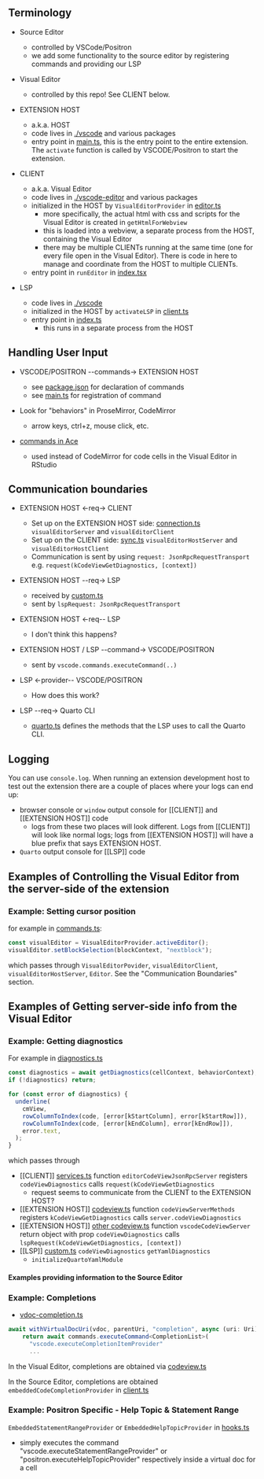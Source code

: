 ## Terminology

- Source Editor
  - controlled by VSCode/Positron
  - we add some functionality to the source editor by registering commands and
    providing our LSP

- Visual Editor
  - controlled by this repo! See CLIENT below.

- EXTENSION HOST
  - a.k.a. HOST
  - code lives in [./vscode](./vscode/) and various packages
  - entry point in [main.ts](./vscode/src/main.ts), this is the entry point to
    the entire extension. The `activate` function is called by VSCODE/Positron
    to start the extension.
- CLIENT
  - a.k.a. Visual Editor
  - code lives in [./vscode-editor](./vscode-editor/) and various packages
  - initialized in the HOST by `VisualEditorProvider` in
    [editor.ts](./vscode/src/providers/editor/editor.ts)
    - more specifically, the actual html with css and scripts for the Visual
      Editor is created in `getHtmlForWebview`
    - this is loaded into a webview, a separate process from the HOST,
      containing the Visual Editor
    - there may be multiple CLIENTs running at the same time (one for every file
      open in the Visual Editor). There is code in here to manage and coordinate
      from the HOST to multiple CLIENTs.
  - entry point in `runEditor` in [index.tsx](./vscode-editor/src/index.tsx)
- LSP
  - code lives in [./vscode](./vscode/src/lsp/)
  - initialized in the HOST by `activateLSP` in
    [client.ts](./vscode/src/lsp/client.ts)
  - entry point in [index.ts](./lsp/src/index.ts)
    - this runs in a separate process from the HOST

## Handling User Input

- VSCODE/POSITRON --commands-> EXTENSION HOST
  - see [package.json](./vscode/package.json) for declaration of commands
  - see [main.ts](./vscode/src/main.ts) for registration of command

- Look for "behaviors" in ProseMirror, CodeMirror
  - arrow keys, ctrl+z, mouse click, etc.

- [commands in Ace](packages/editor/src/optional/ace/ace.ts)
  - used instead of CodeMirror for code cells in the Visual Editor in RStudio

## Communication boundaries

- EXTENSION HOST <-req-> CLIENT
  - Set up on the EXTENSION HOST side:
    [connection.ts](./vscode/src/providers/editor/connection.ts)
    `visualEditorServer` and `visualEditorClient`
  - Set up on the CLIENT side: [sync.ts](./vscode-editor/src/sync.ts)
    `visualEditorHostServer` and `visualEditorHostClient`
  - Communication is sent by using `request: JsonRpcRequestTransport` e.g.
    `request(kCodeViewGetDiagnostics, [context])`

- EXTENSION HOST --req-> LSP
  - received by [custom.ts](./lsp/src/custom.ts)
  - sent by `lspRequest: JsonRpcRequestTransport`
- EXTENSION HOST <-req-- LSP
  - I don't think this happens?

- EXTENSION HOST / LSP --command-> VSCODE/POSITRON
  - sent by `vscode.commands.executeCommand(..)`

- LSP <-provider-- VSCODE/POSITRON
  - How does this work?

- LSP --req-> Quarto CLI
  - [quarto.ts](./lsp/src/quarto.ts) defines the methods that the LSP uses to
    call the Quarto CLI.

## Logging

You can use `console.log`. When running an extension development host to test
out the extension there are a couple of places where your logs can end up:

- browser console or `window` output console for [[CLIENT]] and [[EXTENSION
  HOST]] code
  - logs from these two places will look different. Logs from [[CLIENT]] will
    look like normal logs; logs from [[EXTENSION HOST]] will have a blue prefix
    that says EXTENSION HOST.
- `Quarto` output console for [[LSP]] code

## Examples of Controlling the Visual Editor from the server-side of the extension

### Example: Setting cursor position

for example in [commands.ts](./vscode/src/providers/cell/commands.ts):

```ts
const visualEditor = VisualEditorProvider.activeEditor();
visualEditor.setBlockSelection(blockContext, "nextblock");
```

which passes through `VisualEditorPovider`, `visualEditorClient`,
`visualEditorHostServer`, `Editor`. See the "Communication Boundaries" section.

## Examples of Getting server-side info from the Visual Editor

### Example: Getting diagnostics

For example in
[diagnostics.ts](../packages/editor-codemirror/src/behaviors/diagnostics.ts)

```ts
const diagnostics = await getDiagnostics(cellContext, behaviorContext);
if (!diagnostics) return;

for (const error of diagnostics) {
  underline(
    cmView,
    rowColumnToIndex(code, [error[kStartColumn], error[kStartRow]]),
    rowColumnToIndex(code, [error[kEndColumn], error[kEndRow]]),
    error.text,
  );
}
```

which passes through

- [[CLIENT]] [services.ts](../packages/editor-core/src/services.ts) function
  `editorCodeViewJsonRpcServer` registers `codeViewDiagnostics` calls
  `request(kCodeViewGetDiagnostics`
  - request seems to communicate from the CLIENT to the EXTENSION HOST?
- [[EXTENSION HOST]]
  [codeview.ts](../packages/editor-server/src/services/codeview.ts) function
  `codeViewServerMethods` registers `kCodeViewGetDiagnostics` calls
  `server.codeViewDiagnostics`
- [[EXTENSION HOST]]
  [other codeview.ts](./vscode/src/providers/editor/codeview.ts) function
  `vscodeCodeViewServer` return object with prop `codeViewDiagnostics` calls
  `lspRequest(kCodeViewGetDiagnostics, [context])`
- [[LSP]] [custom.ts](./lsp/src/custom.ts) `codeViewDiagnostics`
  `getYamlDiagnostics`
  - `initializeQuartoYamlModule`

#### Examples providing information to the Source Editor

### Example: Completions

- [vdoc-completion.ts](./vscode/src/vdoc/vdoc-completion.ts)

```ts
await withVirtualDocUri(vdoc, parentUri, "completion", async (uri: Uri) => {
    return await commands.executeCommand<CompletionList>(
      "vscode.executeCompletionItemProvider"
      ...
```

In the Visual Editor, completions are obtained via
[codeview.ts](./vscode/src/providers/editor/codeview.ts)

In the Source Editor, completions are obtained `embeddedCodeCompletionProvider`
in [client.ts](./vscode/src/lsp/client.ts)

### Example: Positron Specific - Help Topic & Statement Range

`EmbeddedStatementRangeProvider` or `EmbeddedHelpTopicProvider` in
[hooks.ts](./vscode/src/host/hooks.ts)

- simply executes the command "vscode.executeStatementRangeProvider" or
  "positron.executeHelpTopicProvider" respectively inside a virtual doc for a
  cell
